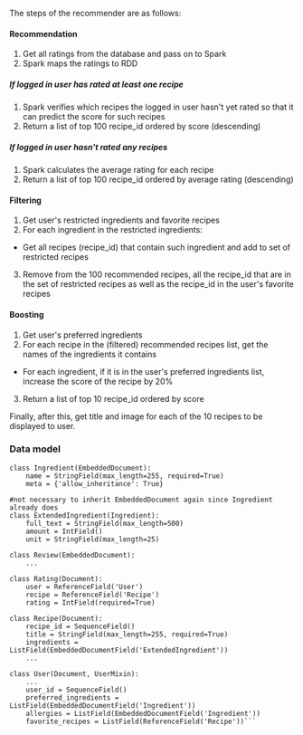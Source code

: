 The steps of the recommender are as follows:

#### Recommendation
1. Get all ratings from the database and pass on to Spark
2. Spark maps the ratings to RDD

##### If logged in user has rated at least one recipe
1. Spark verifies which recipes the logged in user hasn't yet rated so that it can predict the score for such recipes
2. Return a list of top 100 recipe_id ordered by score (descending)

##### If logged in user hasn't rated any recipes
1. Spark calculates the average rating for each recipe
2. Return a list of top 100 recipe_id ordered by average rating (descending)

#### Filtering
1. Get user's restricted ingredients and favorite recipes
2. For each ingredient in the restricted ingredients:
  * Get all recipes (recipe_id) that contain such ingredient and add to set of restricted recipes
3. Remove from the 100 recommended recipes, all the recipe\_id that are in the set of restricted recipes as well as the recipe_id in the user's favorite recipes

#### Boosting
1. Get user's preferred ingredients
2. For each recipe in the (filtered) recommended recipes list, get the names of the ingredients it contains
  * For each ingredient, if it is in the user's preferred ingredients list, increase the score of the recipe by 20%
3. Return a list of top 10 recipe_id ordered by score


Finally, after this, get title and image for each of the 10 recipes to be displayed to user.

### Data model

```
class Ingredient(EmbeddedDocument):
    name = StringField(max_length=255, required=True)
    meta = {'allow_inheritance': True}

#not necessary to inherit EmbeddedDocument again since Ingredient already does
class ExtendedIngredient(Ingredient):
    full_text = StringField(max_length=500)
    amount = IntField()
    unit = StringField(max_length=25)

class Review(EmbeddedDocument):
    ...

class Rating(Document):
    user = ReferenceField('User')
    recipe = ReferenceField('Recipe')
    rating = IntField(required=True)

class Recipe(Document):
    recipe_id = SequenceField()
    title = StringField(max_length=255, required=True)
    ingredients = ListField(EmbeddedDocumentField('ExtendedIngredient'))
    ...

class User(Document, UserMixin):
    ...
    user_id = SequenceField()
    preferred_ingredients = ListField(EmbeddedDocumentField('Ingredient'))
    allergies = ListField(EmbeddedDocumentField('Ingredient'))
    favorite_recipes = ListField(ReferenceField('Recipe'))```
